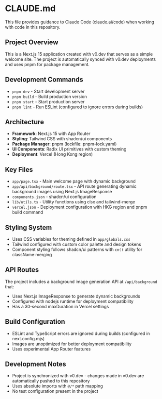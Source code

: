 # CLAUDE.md

This file provides guidance to Claude Code (claude.ai/code) when working with code in this repository.

## Project Overview

This is a Next.js 15 application created with v0.dev that serves as a simple welcome site. The project is automatically synced with v0.dev deployments and uses pnpm for package management.

## Development Commands

- `pnpm dev` - Start development server
- `pnpm build` - Build production version
- `pnpm start` - Start production server
- `pnpm lint` - Run ESLint (configured to ignore errors during builds)

## Architecture

- **Framework**: Next.js 15 with App Router
- **Styling**: Tailwind CSS with shadcn/ui components
- **Package Manager**: pnpm (lockfile: pnpm-lock.yaml)
- **UI Components**: Radix UI primitives with custom theming
- **Deployment**: Vercel (Hong Kong region)

## Key Files

- `app/page.tsx` - Main welcome page with dynamic background
- `app/api/background/route.tsx` - API route generating dynamic background images using Next.js ImageResponse
- `components.json` - shadcn/ui configuration
- `lib/utils.ts` - Utility functions using clsx and tailwind-merge
- `vercel.json` - Deployment configuration with HKG region and pnpm build command

## Styling System

- Uses CSS variables for theming defined in `app/globals.css`
- Tailwind configured with custom color palette and design tokens
- Component styling follows shadcn/ui patterns with `cn()` utility for className merging

## API Routes

The project includes a background image generation API at `/api/background` that:
- Uses Next.js ImageResponse to generate dynamic backgrounds
- Configured with nodejs runtime for deployment compatibility
- Has a 30-second maxDuration in Vercel settings

## Build Configuration

- ESLint and TypeScript errors are ignored during builds (configured in next.config.mjs)
- Images are unoptimized for better deployment compatibility
- Uses experimental App Router features

## Development Notes

- Project is synchronized with v0.dev - changes made in v0.dev are automatically pushed to this repository
- Uses absolute imports with `@/*` path mapping
- No test configuration present in the project